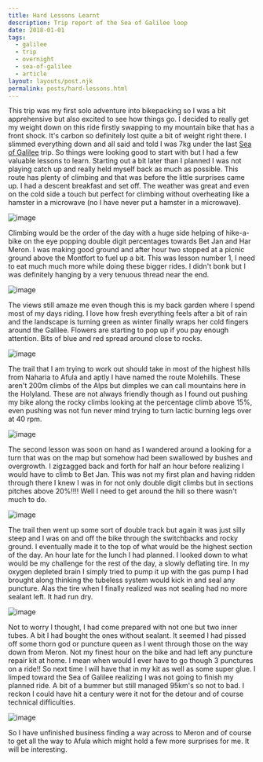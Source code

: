 ```yaml
---
title: Hard Lessons Learnt
description: Trip report of the Sea of Galilee loop
date: 2018-01-01
tags:
  - galilee
  - trip
  - overnight
  - sea-of-galilee
  - article
layout: layouts/post.njk
permalink: posts/hard-lessons.html
---
```

This trip was my first solo adventure into bikepacking so I was a bit apprehensive but also excited to see how things go. I decided to really get my weight down on this ride firstly swapping to my mountain bike that has a front shock. It's carbon so definitely lost quite a bit of weight right there. I slimmed everything down and all said and told I was 7kg under the last [Sea of Galilee](20171220-sea-of-galilee-gear.html) trip. So things were looking good to start with but I had a few valuable lessons to learn. Starting out a bit later than I planned I was not playing catch up and really held myself back as much as possible. This route has plenty of climbing and that was before the little surprises came up. I had a descent breakfast and set off. The weather was great and even on the cold side a touch but perfect for climbing without overheating like a hamster in a microwave (no I have never put a hamster in a microwave).

![image](/img/20171229_071522-01-1024x768.jpeg)

Climbing would be the order of the day with a huge side helping of hike-a-bike on the eye popping double digit percentages towards Bet Jan and Har Meron. I was making good ground and after hour two stopped at a picnic ground above the Montfort to fuel up a bit. This was lesson number 1, I need to eat much much more while doing these bigger rides. I didn't bonk but I was definitely hanging by a very tenuous thread near the end.

![image](/img/20171229_085616-01-1024x768.jpeg)

The views still amaze me even though this is my back garden where I spend most of my days riding. I love how fresh everything feels after a bit of rain and the landscape is turning green as winter finally wraps her cold fingers around the Galilee. Flowers are starting to pop up if you pay enough attention. Bits of blue and red spread around close to rocks.

![image](/img/20171229_083519-01-1024x768.jpeg)

The trail that I am trying to work out should take in most of the highest hills from Naharia to Afula and aptly I have named the route Molehills. These aren't 200m climbs of the Alps but dimples we can call mountains here in the Holyland. These are not always friendly though as I found out pushing my bike along the rocky climbs looking at the percentage climb above 15%, even pushing was not fun never mind trying to turn lactic burning legs over at 40 rpm.

![image](/img/20171229_123244-01-1024x768.jpeg)

The second lesson was soon on hand as I wandered around a looking for a turn that was on the map but somehow had been swallowed by bushes and overgrowth. I zigzagged back and forth for half an hour before realizing I would have to climb to Bet Jan. This was not my first plan and having ridden through there I knew I was in for not only double digit climbs but in sections pitches above 20%!!!! Well I need to get around the hill so there wasn't much to do.

![image](/img/20171229_135336-01-1024x768.jpeg)

The trail then went up some sort of double track but again it was just silly steep and I was on and off the bike through the switchbacks and rocky ground. I eventually made it to the top of what would be the highest section of the day. An hour late for the lunch I had planned. I looked down to what would be my challenge for the rest of the day, a slowly deflating tire. In my oxygen depleted brain I simply tried to pump it up with the gas pump I had brought along thinking the tubeless system would kick in and seal any puncture. Alas the tire when I finally realized was not sealing had no more sealant left. It had run dry.

![image](/img/20171229_155410-01-1024x768.jpeg)

Not to worry I thought, I had come prepared with not one but two inner tubes. A bit I had bought the ones without sealant. It seemed I had pissed off some thorn god or puncture queen as I went through those on the way down from Meron. Not my finest hour on the bike and had left any puncture repair kit at home. I mean when would I ever have to go though 3 punctures on a ride!! So next time I will have that in my kit as well as some super glue. I limped toward the Sea of Galilee realizing I was not going to finish my planned ride. A bit of a bummer but still managed 95km's so not to bad. I reckon I could have hit a century were it not for the detour and of course technical difficulties.

![image](/img/20171229_164030-01-1024x768.jpeg)

So I have unfinished business finding a way across to Meron and of course to get all the way to Afula which might hold a few more surprises for me. It will be interesting.